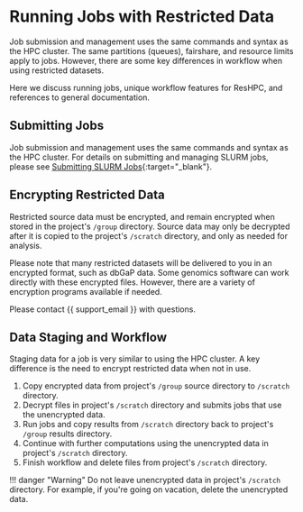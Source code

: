 # Running Jobs with Restricted Data

Job submission and management uses the same commands and syntax as the HPC cluster. The same partitions (queues), fairshare, and resource limits apply to jobs.  However, there are some key differences in workflow when using restricted datasets.

Here we discuss running jobs, unique workflow features for ResHPC, and references to general documentation.

## Submitting Jobs

Job submission and management uses the same commands and syntax as the HPC cluster. For details on submitting and managing SLURM jobs, please see [Submitting SLURM Jobs](../user-guide/jobs/running-jobs.md){:target="_blank"}.

## Encrypting Restricted Data

Restricted source data must be encrypted, and remain encrypted when stored in the project's `/group` directory. Source data may only be decrypted after it is copied to the project's `/scratch` directory, and only as needed for analysis.

Please note that many restricted datasets will be delivered to you in an encrypted format, such as dbGaP data. Some genomics software can work directly with these encrypted files. However, there are a variety of encryption programs available if needed.

Please contact {{ support_email }} with questions.

## Data Staging and Workflow

Staging data for a job is very similar to using the HPC cluster. A key difference is the need to encrypt restricted data when not in use.

1. Copy encrypted data from project's `/group` source directory to `/scratch` directory.
2. Decrypt files in project's `/scratch` directory and submits jobs that use the unencrypted data.
3. Run jobs and copy results from `/scratch` directory back to project's `/group` results directory.
4. Continue with further computations using the unencrypted data in project's `/scratch` directory.
5. Finish workflow and delete files from project's `/scratch` directory.

!!! danger "Warning"
    Do not leave unencrypted data in project's `/scratch` directory. For example, if you're going on vacation, delete the unencrypted data.
